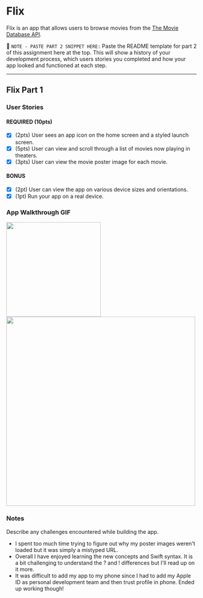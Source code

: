 # Flix

Flix is an app that allows users to browse movies from the [The Movie Database API](http://docs.themoviedb.apiary.io/#).

📝 `NOTE - PASTE PART 2 SNIPPET HERE:` Paste the README template for part 2 of this assignment here at the top. This will show a history of your development process, which users stories you completed and how your app looked and functioned at each step.

---

## Flix Part 1

### User Stories

#### REQUIRED (10pts)
- [x] (2pts) User sees an app icon on the home screen and a styled launch screen.
- [x] (5pts) User can view and scroll through a list of movies now playing in theaters.
- [x] (3pts) User can view the movie poster image for each movie.

#### BONUS
- [x] (2pt) User can view the app on various device sizes and orientations.
- [x] (1pt) Run your app on a real device.

### App Walkthrough GIF

<img src="http://g.recordit.co/Ug2c1ffO8K.gif" width=250><br>
<img src="http://g.recordit.co/RJbunMvoQz.gif" width=500><br>

### Notes
Describe any challenges encountered while building the app.
- I spent too much time trying to figure out why my poster images weren't loaded but it was simply a mistyped URL. 
- Overall I have enjoyed learning the new concepts and Swift syntax. It is a bit challenging to understand the ? and ! differences but I'll read up on it more. 
- It was difficult to add my app to my phone since I had to add my Apple ID as personal development team and then trust profile in phone. Ended up working though!
